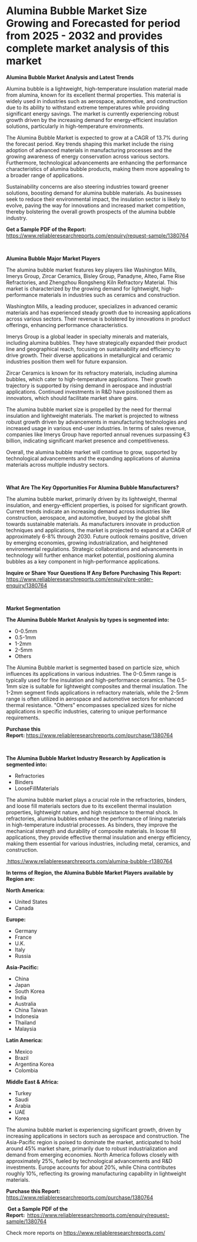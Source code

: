 <p><h1>Alumina Bubble Market Size Growing and Forecasted for period from 2025 - 2032 and provides complete market analysis of this market</h1></p><p><strong>Alumina Bubble Market Analysis and Latest Trends</strong></p>
<p><p>Alumina bubble is a lightweight, high-temperature insulation material made from alumina, known for its excellent thermal properties. This material is widely used in industries such as aerospace, automotive, and construction due to its ability to withstand extreme temperatures while providing significant energy savings. The market is currently experiencing robust growth driven by the increasing demand for energy-efficient insulation solutions, particularly in high-temperature environments.</p><p>The Alumina Bubble Market is expected to grow at a CAGR of 13.7% during the forecast period. Key trends shaping this market include the rising adoption of advanced materials in manufacturing processes and the growing awareness of energy conservation across various sectors. Furthermore, technological advancements are enhancing the performance characteristics of alumina bubble products, making them more appealing to a broader range of applications.</p><p>Sustainability concerns are also steering industries toward greener solutions, boosting demand for alumina bubble materials. As businesses seek to reduce their environmental impact, the insulation sector is likely to evolve, paving the way for innovations and increased market competition, thereby bolstering the overall growth prospects of the alumina bubble industry.</p></p>
<p><strong>Get a Sample PDF of the Report:&nbsp;</strong> <a href="https://www.reliableresearchreports.com/enquiry/request-sample/1380764?utm_campaign=3446&utm_medium=2&utm_source=Github&utm_content=ia&utm_term=31032025&utm_id=alumina-bubble">https://www.reliableresearchreports.com/enquiry/request-sample/1380764</a></p>
<p>&nbsp;</p>
<p><strong>Alumina Bubble Major Market Players</strong></p>
<p><p>The alumina bubble market features key players like Washington Mills, Imerys Group, Zircar Ceramics, Bisley Group, Panadyne, Alteo, Fame Rise Refractories, and Zhengzhou Rongsheng Kiln Refractory Material. This market is characterized by the growing demand for lightweight, high-performance materials in industries such as ceramics and construction.</p><p>Washington Mills, a leading producer, specializes in advanced ceramic materials and has experienced steady growth due to increasing applications across various sectors. Their revenue is bolstered by innovations in product offerings, enhancing performance characteristics.</p><p>Imerys Group is a global leader in specialty minerals and materials, including alumina bubbles. They have strategically expanded their product line and geographical reach, focusing on sustainability and efficiency to drive growth. Their diverse applications in metallurgical and ceramic industries position them well for future expansion.</p><p>Zircar Ceramics is known for its refractory materials, including alumina bubbles, which cater to high-temperature applications. Their growth trajectory is supported by rising demand in aerospace and industrial applications. Continued investments in R&D have positioned them as innovators, which should facilitate market share gains.</p><p>The alumina bubble market size is propelled by the need for thermal insulation and lightweight materials. The market is projected to witness robust growth driven by advancements in manufacturing technologies and increased usage in various end-user industries. In terms of sales revenue, companies like Imerys Group have reported annual revenues surpassing €3 billion, indicating significant market presence and competitiveness.</p><p>Overall, the alumina bubble market will continue to grow, supported by technological advancements and the expanding applications of alumina materials across multiple industry sectors.</p></p>
<p>&nbsp;</p>
<p><strong>What Are The Key Opportunities For Alumina Bubble Manufacturers?</strong></p>
<p><p>The alumina bubble market, primarily driven by its lightweight, thermal insulation, and energy-efficient properties, is poised for significant growth. Current trends indicate an increasing demand across industries like construction, aerospace, and automotive, buoyed by the global shift towards sustainable materials. As manufacturers innovate in production techniques and applications, the market is projected to expand at a CAGR of approximately 6-8% through 2030. Future outlook remains positive, driven by emerging economies, growing industrialization, and heightened environmental regulations. Strategic collaborations and advancements in technology will further enhance market potential, positioning alumina bubbles as a key component in high-performance applications.</p></p>
<p><strong>Inquire or Share Your Questions If Any Before Purchasing This Report:</strong> <a href="https://www.reliableresearchreports.com/enquiry/pre-order-enquiry/1380764?utm_campaign=3446&utm_medium=2&utm_source=Github&utm_content=ia&utm_term=31032025&utm_id=alumina-bubble">https://www.reliableresearchreports.com/enquiry/pre-order-enquiry/1380764</a></p>
<p>&nbsp;</p>
<p><strong>Market Segmentation</strong></p>
<p><strong>The Alumina Bubble Market Analysis by types is segmented into:</strong></p>
<p><ul><li>0-0.5mm</li><li>0.5-1mm</li><li>1-2mm</li><li>2-5mm</li><li>Others</li></ul></p>
<p><p>The Alumina Bubble market is segmented based on particle size, which influences its applications in various industries. The 0-0.5mm range is typically used for fine insulation and high-performance ceramics. The 0.5-1mm size is suitable for lightweight composites and thermal insulation. The 1-2mm segment finds applications in refractory materials, while the 2-5mm range is often utilized in aerospace and automotive sectors for enhanced thermal resistance. "Others" encompasses specialized sizes for niche applications in specific industries, catering to unique performance requirements.</p></p>
<p><strong>Purchase this Report:&nbsp;</strong><a href="https://www.reliableresearchreports.com/purchase/1380764?utm_campaign=3446&utm_medium=2&utm_source=Github&utm_content=ia&utm_term=31032025&utm_id=alumina-bubble">https://www.reliableresearchreports.com/purchase/1380764</a></p>
<p>&nbsp;</p>
<p><strong>The Alumina Bubble Market Industry Research by Application is segmented into:</strong></p>
<p><ul><li>Refractories</li><li>Binders</li><li>LooseFillMaterials</li></ul></p>
<p><p>The alumina bubble market plays a crucial role in the refractories, binders, and loose fill materials sectors due to its excellent thermal insulation properties, lightweight nature, and high resistance to thermal shock. In refractories, alumina bubbles enhance the performance of lining materials in high-temperature industrial processes. As binders, they improve the mechanical strength and durability of composite materials. In loose fill applications, they provide effective thermal insulation and energy efficiency, making them essential for various industries, including metal, ceramics, and construction.</p></p>
<p><a href="https://www.reliableresearchreports.com/alumina-bubble-r1380764?utm_campaign=3446&utm_medium=2&utm_source=Github&utm_content=ia&utm_term=31032025&utm_id=alumina-bubble">&nbsp;https://www.reliableresearchreports.com/alumina-bubble-r1380764</a></p>
<p><strong>In terms of Region, the Alumina Bubble Market Players available by Region are:</strong></p>
<p>
    <p> <strong> North America: </strong>
        <ul>
            <li>United States</li>
            <li>Canada</li>
        </ul>
        </p> 
    <p> <strong> Europe: </strong>
        <ul>
            <li>Germany</li>
            <li>France</li>
            <li>U.K.</li>
            <li>Italy</li>
            <li>Russia</li>
        </ul>
        </p> 
    <p> <strong> Asia-Pacific: </strong>
        <ul>
            <li>China</li>
            <li>Japan</li>
            <li>South Korea</li>
            <li>India</li>
            <li>Australia</li>
            <li>China Taiwan</li>
            <li>Indonesia</li>
            <li>Thailand</li>
            <li>Malaysia</li>
        </ul>
        </p> 
    <p> <strong> Latin America: </strong>
        <ul>
            <li>Mexico</li>
            <li>Brazil</li>
            <li>Argentina Korea</li>
            <li>Colombia</li>
        </ul>
        </p> 
    <p> <strong> Middle East & Africa: </strong>
        <ul>
            <li>Turkey</li>
            <li>Saudi</li>
            <li>Arabia</li>
            <li>UAE</li>
            <li>Korea</li>
        </ul>
    </p>
    </p>
<p><p>The alumina bubble market is experiencing significant growth, driven by increasing applications in sectors such as aerospace and construction. The Asia-Pacific region is poised to dominate the market, anticipated to hold around 45% market share, primarily due to robust industrialization and demand from emerging economies. North America follows closely with approximately 25%, fueled by technological advancements and R&D investments. Europe accounts for about 20%, while China contributes roughly 10%, reflecting its growing manufacturing capability in lightweight materials.</p></p>
<p><strong>Purchase this Report: </strong><a href="https://www.reliableresearchreports.com/purchase/1380764?utm_campaign=3446&utm_medium=2&utm_source=Github&utm_content=ia&utm_term=31032025&utm_id=alumina-bubble">https://www.reliableresearchreports.com/purchase/1380764</a></p>
<p>&nbsp;<strong>Get a Sample PDF of the Report:&nbsp;&nbsp;</strong><a href="https://www.reliableresearchreports.com/enquiry/request-sample/1380764?utm_campaign=3446&utm_medium=2&utm_source=Github&utm_content=ia&utm_term=31032025&utm_id=alumina-bubble">https://www.reliableresearchreports.com/enquiry/request-sample/1380764</a></p>
<p><strong></strong></p>
<p>Check more reports on <a href="https://www.reliableresearchreports.com/?utm_campaign=3446&utm_medium=2&utm_source=Github&utm_content=ia&utm_term=31032025&utm_id=alumina-bubble">https://www.reliableresearchreports.com/</a></p>